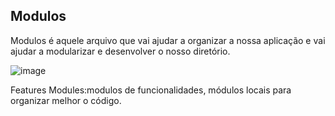 ﻿## Modulos

Modulos é aquele arquivo que vai ajudar a organizar a nossa aplicação e vai ajudar a modularizar e desenvolver o nosso diretório.

![image](https://user-images.githubusercontent.com/52088444/186224403-48bab54d-077d-4ca1-91c1-0d8591e9b953.png)

Features Modules:modulos de funcionalidades,  módulos locais para organizar melhor o código.
